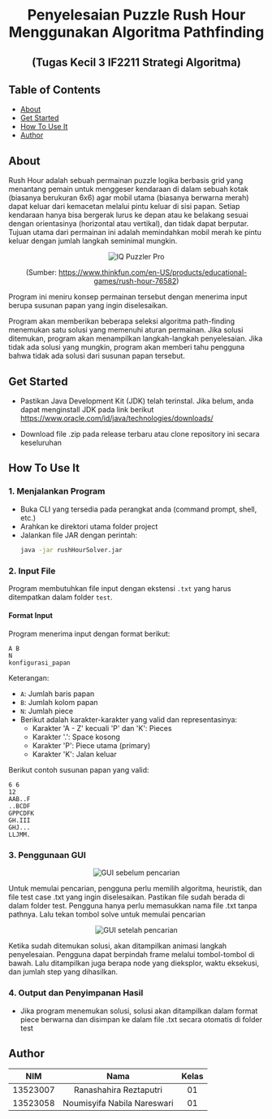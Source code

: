 <div align="center">
<h1>Penyelesaian Puzzle Rush Hour Menggunakan Algoritma Pathfinding</h1>
<h2>(Tugas Kecil 3 IF2211 Strategi Algoritma)</h2>
</div>

## Table of Contents
- [About](#about)
- [Get Started](#get-started)
- [How To Use It](#how-to-use-it)
- [Author](#author)


## About
Rush Hour adalah sebuah permainan puzzle logika berbasis grid yang menantang pemain untuk
menggeser kendaraan di dalam sebuah kotak (biasanya berukuran 6x6) agar mobil utama
(biasanya berwarna merah) dapat keluar dari kemacetan melalui pintu keluar di sisi papan.
Setiap kendaraan hanya bisa bergerak lurus ke depan atau ke belakang sesuai dengan
orientasinya (horizontal atau vertikal), dan tidak dapat berputar. Tujuan utama dari permainan
ini adalah memindahkan mobil merah ke pintu keluar dengan jumlah langkah seminimal
mungkin.

<div align="center">
  
![IQ Puzzler Pro](https://i.imgur.com/dPzRfMA.png)

(Sumber:  https://www.thinkfun.com/en-US/products/educational-games/rush-hour-76582)

</div>

Program ini meniru konsep permainan tersebut dengan menerima input berupa susunan papan yang ingin diselesaikan.

Program akan memberikan beberapa seleksi algoritma path-finding menemukan satu solusi yang memenuhi aturan permainan. Jika solusi ditemukan, program akan menampilkan langkah-langkah penyelesaian. Jika tidak ada solusi yang mungkin, program akan memberi tahu pengguna bahwa tidak ada solusi dari susunan papan tersebut.

## Get Started
- Pastikan Java Development Kit (JDK) telah terinstal. Jika belum, anda dapat menginstall JDK pada link berikut
  https://www.oracle.com/id/java/technologies/downloads/

- Download file .zip pada release terbaru atau clone repository ini secara keseluruhan

## How To Use It

### 1. Menjalankan Program
- Buka CLI yang tersedia pada perangkat anda (command prompt, shell, etc.)
- Arahkan ke direktori utama folder project
- Jalankan file JAR dengan perintah:
  ```bash
  java -jar rushHourSolver.jar
  ```

### 2. Input File
Program membutuhkan file input dengan ekstensi `.txt` yang harus ditempatkan dalam folder `test`. 

#### Format Input
Program menerima input dengan format berikut:

```
A B
N
konfigurasi_papan
```

Keterangan:
- `A`: Jumlah baris papan
- `B`: Jumlah kolom papan
- `N`: Jumlah piece
- Berikut adalah karakter-karakter yang valid dan representasinya:
  - Karakter 'A - Z' kecuali 'P' dan 'K': Pieces
  - Karakter '.': Space kosong
  - Karakter 'P': Piece utama (primary)
  - Karakter 'K': Jalan keluar
 
Berikut contoh susunan papan yang valid:
```
6 6
12
AAB..F
..BCDF
GPPCDFK
GH.III
GHJ...
LLJMM.
```

### 3. Penggunaan GUI
<div align="center">
  
![GUI sebelum pencarian](https://i.imgur.com/D05Th2z.png)

</div>
Untuk memulai pencarian, pengguna perlu memilih algoritma, heuristik, dan file test case .txt yang ingin diselesaikan. Pastikan file sudah berada di dalam folder test. Pengguna hanya perlu memasukkan nama file .txt tanpa pathnya. Lalu tekan tombol solve untuk memulai pencarian

<div align="center">
  
![GUI setelah pencarian](https://i.imgur.com/bvjbjEP.png)

</div>

Ketika sudah ditemukan solusi, akan ditampilkan animasi langkah penyelesaian. Pengguna dapat berpindah frame melalui tombol-tombol di bawah. Lalu ditampilkan juga berapa node yang dieksplor, waktu eksekusi, dan jumlah step yang dihasilkan.

### 4. Output dan Penyimpanan Hasil
- Jika program menemukan solusi, solusi akan ditampilkan dalam format piece berwarna dan disimpan ke dalam file .txt secara otomatis di folder test

## Author
| NIM      | Nama  | Kelas |
| :---:    | :---: | :---: |
| 13523007| Ranashahira Reztaputri|01|
| 13523058| Noumisyifa Nabila Nareswari|01|
